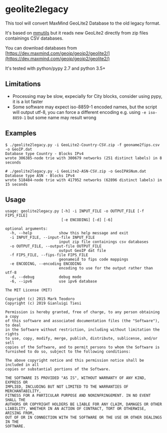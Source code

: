 # geolite2legacy

This tool will convert MaxMind GeoLite2 Database to the old legacy format.

It's based on [mmutils](https://github.com/mteodoro/mmutils.git) but it reads new GeoLite2
directly from zip files containings CSV databases.

You can download databases from
[https://dev.maxmind.com/geoip/geoip2/geolite2/](https://dev.maxmind.com/geoip/geoip2/geolite2/)

It's tested with python/pypy 2.7 and python 3.5+

## Limitations

- Processing may be slow, expecially for City blocks, consider using pypy, it is a lot faster
- Some software may expect iso-8859-1 encoded names, but the script will output utf-8,
  you can force a different encoding e.g. using `-e iso-8859-1` but some name may result wrong  

## Examples

```text
$ ./geolite2legacy.py -i GeoLite2-Country-CSV.zip -f geoname2fips.csv -o GeoIP.dat
Database type Country - Blocks IPv4
wrote 306385-node trie with 300679 networks (251 distinct labels) in 8 seconds

# ./geolite2legacy.py -i GeoLite2-ASN-CSV.zip -o GeoIPASNum.dat 
Database type ASN - Blocks IPv4
wrote 518484-node trie with 417952 networks (62896 distinct labels) in 15 seconds
```

## Usage

```text
usage: geolite2legacy.py [-h] -i INPUT_FILE -o OUTPUT_FILE [-f FIPS_FILE]
                         [-e ENCODING] [-d] [-6]

optional arguments:
  -h, --help            show this help message and exit
  -i INPUT_FILE, --input-file INPUT_FILE
                        input zip file containings csv databases
  -o OUTPUT_FILE, --output-file OUTPUT_FILE
                        output GeoIP dat file
  -f FIPS_FILE, --fips-file FIPS_FILE
                        geonameid to fips code mappings
  -e ENCODING, --encoding ENCODING
                        encoding to use for the output rather than utf-8
  -d, --debug           debug mode
  -6, --ipv6            use ipv6 database
```

```text
The MIT License (MIT)

Copyright (c) 2015 Mark Teodoro
Copyright (c) 2019 Gianluigi Tiesi

Permission is hereby granted, free of charge, to any person obtaining a copy
of this software and associated documentation files (the "Software"), to deal
in the Software without restriction, including without limitation the rights
to use, copy, modify, merge, publish, distribute, sublicense, and/or sell
copies of the Software, and to permit persons to whom the Software is
furnished to do so, subject to the following conditions:

The above copyright notice and this permission notice shall be included in all
copies or substantial portions of the Software.

THE SOFTWARE IS PROVIDED "AS IS", WITHOUT WARRANTY OF ANY KIND, EXPRESS OR
IMPLIED, INCLUDING BUT NOT LIMITED TO THE WARRANTIES OF MERCHANTABILITY,
FITNESS FOR A PARTICULAR PURPOSE AND NONINFRINGEMENT. IN NO EVENT SHALL THE
AUTHORS OR COPYRIGHT HOLDERS BE LIABLE FOR ANY CLAIM, DAMAGES OR OTHER
LIABILITY, WHETHER IN AN ACTION OF CONTRACT, TORT OR OTHERWISE, ARISING FROM,
OUT OF OR IN CONNECTION WITH THE SOFTWARE OR THE USE OR OTHER DEALINGS IN THE
SOFTWARE.
```
